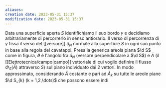 ```yaml
---
aliases: 
creation date: 2023-05-31 15:37
modification date: 2023-05-31 15:37
---
```


Data una superficie aperta $S$ identifichiamo il suo bordo $\gamma$ e decidiamo arbitrariamente di percorrerlo in senso antiorario. Il verso di percorrenza di $\gamma$ fissa il verso del [[versore]] $\hat{u}_{N}$ normale alla superficie $S$ in ogni suo punto in base alla regola del cavatappi.
Presa la generica areola piana $\d S$ come in figura, $\vartheta$ è l'angolo fra $\hat{u}_{N}$ (versore perpendicolare a $\d S$) e $\bar{A}$ (il [[Elettrotecnica/campo|campo]] vettoriale di cui voglio definire il flusso $\Phi_{S}(\bar{A})$ attraverso $S$) sul piano individuato dai 2 vettori. In modo approssimato, considerando $\bar{A}$ costante e pari ad $\bar{A}_{k}$ su tutte le areole piane $\d S_{k} (k = 1,2,\dots)$ che possono essere indi